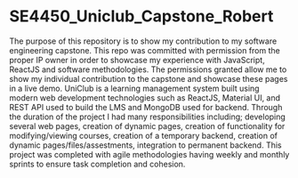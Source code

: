 # SE4450_Uniclub_Capstone_Robert

The purpose of this repository is to show my contribution to my software engineering capstone. This repo was committed with permission from the proper IP owner in order to showcase my experience with JavaScript, ReactJS and software methodologies. The permissions granted allow me to show my individual contribution to the capstone and showcase these pages in a live demo. UniClub is a learning management system built using modern web development technologies such as ReactJS, Material UI, and REST API used to build the LMS and MongoDB used for backend. Through the duration of the project I had many responsibilities including; developing several web pages, creation of dynamic pages, creation of functionality for modifying/viewing courses, creation of a temporary backend, creation of dynamic pages/files/assestments, integration to permanent backend. This project was completed with agile methodologies having weekly and monthly sprints to ensure task completion and cohesion.
